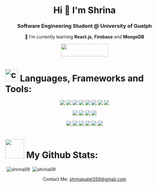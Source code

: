 <h1 align="center">Hi 👋 I'm Shrina</h1>
<h3 align="center">Software Engineering Student @ University of Guelph</h3>

<p align="center">🌱 I’m currently learning <strong>React.js</strong>, <strong>Firebase</strong> and <strong>MongoDB</strong></p>
<p align="center">
  <a href="https://www.linkedin.com/in/shrina359/">
    <img src="https://img.shields.io/badge/LinkedIn-0077B5?style=for-the-badge&logo=linkedin&logoColor=white" width="150" height="40">
  </a>
</p>


# <img src="https://media4.giphy.com/media/v1.Y2lkPTc5MGI3NjExMjNmZjdmZWE4Y2M0MTRkMTI0ZGNlNzI1MDEzZWMwMzgzYWJkMmQ3OCZlcD12MV9pbnRlcm5hbF9naWZzX2dpZklkJmN0PXM/UVG0BN8TOMKkPOJS6e/giphy.gif" alt="coding" width="40"> Languages, Frameworks and Tools:

<p>
  <div align="center">
    <img src="https://img.shields.io/badge/Python-B0DAFF?style=for-the-badge&logo=python&logoColor=black">
    <img src="https://img.shields.io/badge/Java-B0DAFF?style=for-the-badge&logo=openjdk&logoColor=black">
    <img src="https://img.shields.io/badge/C-B0DAFF?style=for-the-badge&logo=c&logoColor=black">
    <img src="https://img.shields.io/badge/Javascript-B0DAFF?style=for-the-badge&logo=javascript&logoColor=black">  
    <img src="https://img.shields.io/badge/HTML-B0DAFF?style=for-the-badge&logo=html5&logoColor=black">
    <img src="https://img.shields.io/badge/CSS-B0DAFF?&style=for-the-badge&logo=css3&logoColor=black">
    <img src="https://img.shields.io/badge/R-B0DAFF?style=for-the-badge&logo=r&logoColor=black">
    <img src="https://img.shields.io/badge/SQLite-B0DAFF?style=for-the-badge&logo=sqLite&logoColor=black">
   </div>
</p>
  
<p>
   <div align="center">
   <img src="https://img.shields.io/badge/jQuery-19A7CE?style=for-the-badge&logo=jquery&logoColor=white">
   <img src="https://img.shields.io/badge/Bootstrap-19A7CE?style=for-the-badge&logo=bootstrap&logoColor=white">
   <img src="https://img.shields.io/badge/Node.js-19A7CE?style=for-the-badge&logo=node.js&logoColor=white">
   <img src="https://img.shields.io/badge/Express.js-19A7CE?style=for-the-badge">
   </div>
</p>
  
<p>
   <div align="center">
    <img src="https://img.shields.io/badge/GIT-146C94?style=for-the-badge&logo=git&logoColor=white">
    <img src="https://img.shields.io/badge/GitLab-146C94?style=for-the-badge&logo=gitlab&logoColor=white">
    <img src="https://img.shields.io/badge/GNU%20Bash-146C94?style=for-the-badge&logo=GNU%20Bash&logoColor=white">
    <img src="https://img.shields.io/badge/Visual_Studio_Code-146C94?style=for-the-badge&logo=visual%20studio%20code&logoColor=white">
    <img src="https://img.shields.io/badge/Trello-146C94?style=for-the-badge&logo=trello&logoColor=white">
    <img src="https://img.shields.io/badge/Slack-146C94?style=for-the-badge&logo=slack&logoColor=white">
   </div>
</p>

# <img src="https://media4.giphy.com/media/QpyF0jsO26GWKTWctv/200w.webp?cid=ecf05e470zgds68fehqnyyx3a4vqvyu92slkacx8c4b4phti&ep=v1_stickers_search&rid=200w.webp&ct=s" width="60" height="60"> My Github Stats:


<p>
  <div>
    &nbsp;<img align="center" src="https://github-readme-stats.vercel.app/api?username=shrina09&show_icons=true&theme=vision-friendly-dark" alt="shrina09" />
     &nbsp;<img align="center" src="https://github-readme-stats.vercel.app/api/top-langs?username=shrina09&show_icons=true&theme=vision-friendly-dark&layout=compact" alt="shrina09"/>
</div>
</p>

<p>
  <div>
   
  </div>
</p>
 
<p>
  <div align="center">
    Contact Me: <a href="mailto: shrinapatel359@gmail.com">shrinapatel359@gmail.com</a>
  </div>
</p>
